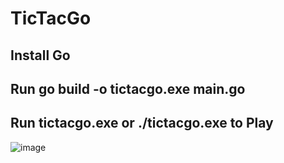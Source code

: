 # TicTacGo
## Install Go
## Run go build -o tictacgo.exe main.go
## Run tictacgo.exe or ./tictacgo.exe to Play

![image](https://github.com/user-attachments/assets/63bc3ad2-82bc-4108-92ad-3ba8ddbe0c56)
